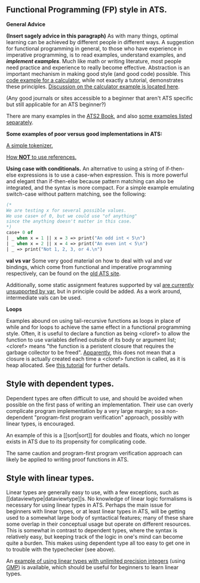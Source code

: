 Functional Programming (FP) style in ATS.
-----------------------------------------------------------


**General Advice**

**(Insert sagely advice in this paragraph)** As with many things, optimal learning can be achieved by different people in different ways. A suggestion for functional programming in general, to those who have experience in imperative programming, is to read examples, understand examples, and ***implement examples***. Much like math or writing literature, most people need practice and experience to really become effective. Abstraction is an important mechanism in making good style (and good code) possible. This [code example for a calculator](http://www.cs.bu.edu/~hwxi/academic/courses/CS320/Spring13/code/calculator/), while not exactly a tutorial, demonstrates these principles. [Discussion on the calculator example is located here](https://groups.google.com/forum/?fromgroups=#!topic/ats-lang-users/ad5S6SY0I0E).


(Any good journals or sites accessible to a beginner that aren't ATS specific but still applicable for an ATS beginner?)

There are many examples in the [ATS2 Book](http://www.ats-lang.org/DOCUMENT/INT2PROGINATS/HTML/book1.html), and also [some examples listed separately](http://www.ats-lang.org/htdocs-old/EXAMPLE/example.html).


**Some examples of poor versus good implementations in ATS:**

[A simple tokenizer.](https://groups.google.com/forum/?fromgroups#!topic/ats-lang-users/SeVHXg8jcxA)

[How **NOT** to use references.](http://www.ats-lang.org/DOCUMENT/INTPROGINATS/HTML/x1357.html)

**Using case with conditionals.**
An alternative to using a string of if-then-else expressions is to use a case-when expression. This is more powerful and elegant than if-then-else because pattern matching can also be integrated, and the syntax is more compact. For a simple example emulating switch-case without pattern matching, see the following:

```ocaml
(*
We are testing x for several possible values.
We use case+ of 0, but we could use "of anything"
since the anything doesn't matter in this case.
*)
case+ 0 of
| _ when x = 1 || x = 3 => print("An odd int < 5\n")
| _ when x = 2 || x = 4 => print("An even int < 5\n")
| _ => print("Not 1, 2, 3, or 4.\n")
```

**val vs var**
Some very good material on how to deal with val and var bindings, which come from functional and imperative programming respectively, can be found on the [old ATS site](http://www.ats-lang.org/htdocs-old/TUTORIAL/contents/val-and-var.html).

Additionally, some static assignment features supported by val [are currently unsupported by var](https://groups.google.com/d/msg/ats-lang-users/V7Mr-NZcB5E/mbaTioLJPv0J), but in principle could be added. As a work around, intermediate vals can be used.


**Loops**

Examples abound on using tail-recursive functions as loops in place of while and for loops to achieve the same effect in a functional programming style. Often, it is useful to declare a function as being &lt;cloref&gt; to allow the function to use variables defined outside of its body or argument list; &lt;cloref&gt;  means "the function is a peristent closure that requires the garbage collector to be freed". [Apparently](https://groups.google.com/d/msg/ats-lang-users/2LtZdgNO9W8/H_PjUDG1uUUJ), this does not mean that a closure is actually created each time a &lt;cloref&gt; function is called, as it is heap allocated. See [this tutorial](http://bluishcoder.co.nz/2010/06/20/closures-in-ats.html) for further details.


Style with dependent types.
---------------------------
Dependent types are often difficult to use, and should be avoided when possible on the first pass of writing an implementation. Their use can overly complicate program implementation by a very large margin; so a non-dependent "program-first program verification" approach, possibly with linear types, is encouraged. 

An example of this is a [[sort|sort]] for doubles and floats, which no longer exists in ATS due to its propensity for complicating code.

The same caution and program-first program verification approach can likely be applied to writing proof functions in ATS. 


Style with linear types.
---------------------------
Linear types are generally easy to use, with a few exceptions, such as [[dataviewtype|dataviewtype]]s. No knowledge of linear logic formalisms is necessary for using linear types in ATS. Perhaps the main issue for beginners with linear types, or at least linear types in ATS, will be getting used to a somewhat large body of syntactical features; many of these share some overlap in their conceptual usage but operate on different resources. This is somewhat in contrast to dependent types, where the syntax is relatively easy, but keeping track of the logic in one's mind can become quite a burden. This makes using dependent type all too easy to get one in to trouble with the typechecker (see above).

An [example of using linear types with unlimited precision integers](https://groups.google.com/forum/?fromgroups=#!topic/ats-lang-users/Cdk-_gbeVfE) (using [GMP](http://gmplib.org/)) is available, which should be useful for beginners to learn linear types.